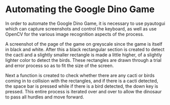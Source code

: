 # Automating the Google Dino Game

In order to automate the Google Dino Game, it is necessary to use pyautogui which can capture screenshots and control the keyboard, as well as use OpenCV for the various image recognition aspects of the process.

A screenshot of the page of the game on greyscale since the game is itself in black and white. After this a black rectangular section is created to detect the cacti and a slightly smaller rectangle is made a little higher, of a slightly lighter color to detect the birds. These rectangles are drawn through a trial and error process so as to fit the size of the screen.

Next a function is created to check whether there are any cacti or birds coming in to collision with the rectangles, and if there is a cacti detected, the space bar is pressed while if there is a bird detected, the down key is pressed. This entire process is iterated over and over to allow the dinosaur to pass all hurdles and move forward.
